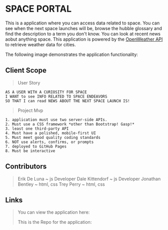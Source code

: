 # SPACE PORTAL

This is a application where you can access data related to space. You can see when the next space launches will be, browse the hubble glossary and find the description to a term you don't know.
You can look at recent news aobut anything space. This application is powered by the [OpenWeather API](https://openweathermap.org/api) to retrieve weather data for cities.

The following image demonstrates the application functionality:



## Client Scope

>User Story

```
AS A USER WITH A CURIOSITY FOR SPACE
I WANT to see INFO RELATED TO SPACE ENDEAVORS  
SO THAT I can read NEWS ABOUT THE NEXT SPACE LAUNCH IS! 
```

> Project Mvp

```
1. application must use two server-side APIs.
2. Must use a CSS framework *other than Bootstrap! Gasp!* 
3. least one third-party API 
4. Must have a polished, mobile-first UI 
5. Must meet good quality coding standards 
6. NOT use alerts, confirms, or prompts 
7. deployed to GitHub Pages
8. Must be interactive 
```


## Contributors

> Erik De Luna ~ js Developer 
> Dale Kittendorf ~ js Developer
> Jonathan Bentley ~ html, css
> Trey Perry ~ html, css

## Links

> You can view the application here: 
>
> This is the Repo for the application: 
